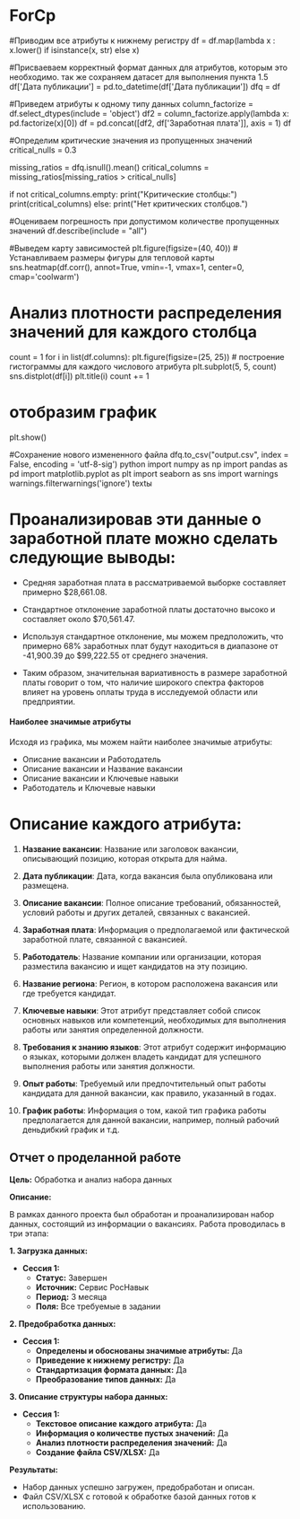 # ForCp
#Приводим все атрибуты к нижнему регистру
df = df.map(lambda x : x.lower() if isinstance(x, str) else x)

#Присваеваем корректный формат данных для атрибутов, которым это необходимо. так же сохраняем датасет для выполнения пункта 1.5
df['Дата публикации'] = pd.to_datetime(df['Дата публикации'])
dfq = df

#Приведем атрибуты к одному типу данных
column_factorize = df.select_dtypes(include = 'object')
df2 = column_factorize.apply(lambda x: pd.factorize(x)[0])
df = pd.concat([df2, df['Заработная плата']], axis = 1)
df

#Определим критические значения из пропущенных значений
critical_nulls = 0.3

missing_ratios = dfq.isnull().mean()
critical_columns = missing_ratios[missing_ratios > critical_nulls]

if not critical_columns.empty:
    print("Критические столбцы:")
    print(critical_columns)
else:
    print("Нет критических столбцов.")
    
   
#Оцениваем погрешность при допустимом количестве пропущенных значений
df.describe(include = "all")

#Выведем карту зависимостей
plt.figure(figsize=(40, 40))  # Устанавливаем размеры фигуры для тепловой карты
sns.heatmap(df.corr(), annot=True, vmin=-1, vmax=1, center=0, cmap='coolwarm')


# Анализ плотности распределения значений для каждого столбца
count = 1 
for i in list(df.columns): 
    plt.figure(figsize=(25, 25))
    # построение гистограммы для каждого числового атрибута
    plt.subplot(5, 5, count) 
    sns.distplot(df[i]) 
    plt.title(i)
    count += 1
# отобразим график
plt.show()

#Сохранение нового измененного файла
dfq.to_csv("output.csv", index = False, encoding = 'utf-8-sig')
python
import numpy as np
import pandas as pd
import matplotlib.pyplot as plt
import seaborn as sns
import warnings 
warnings.filterwarnings('ignore')
textы
# Проанализировав эти данные о заработной плате можно сделать следующие выводы:

- Средняя заработная плата в рассматриваемой выборке составляет примерно $28,661.08.

- Стандартное отклонение заработной платы достаточно высоко и составляет около $70,561.47.

- Используя стандартное отклонение, мы можем предположить, что примерно 68% заработных плат будут находиться в диапазоне от -41,900.39 до $99,222.55 от среднего значения.

- Таким образом, значительная вариативность в размере заработной платы говорит о том, что наличие широкого спектра факторов влияет на уровень оплаты труда в исследуемой области или предприятии.


#### Наиболее значимые атрибуты

Исходя из графика, мы можем найти наиболее значимые 
атрибуты:

- Описание вакансии и Работодатель
- Описание вакансии и Название вакансии
- Описание вакансии и Ключевые навыки
- Работодатель и Ключевые навыки


# Описание каждого атрибута:

1. **Название вакансии**: Название или заголовок вакансии, описывающий позицию, которая открыта для найма.

2. **Дата публикации**: Дата, когда вакансия была опубликована или размещена.

3. **Описание вакансии**: Полное описание требований, обязанностей, условий работы и других деталей, связанных с вакансией.

4. **Заработная плата**: Информация о предполагаемой или фактической заработной плате, связанной с вакансией.

5. **Работодатель**: Название компании или организации, которая разместила вакансию и ищет кандидатов на эту позицию.

6. **Название региона**: Регион, в котором расположена вакансия или где требуется кандидат.

7. **Ключевые навыки**:  Этот атрибут представляет собой список основных навыков или компетенций, необходимых для выполнения работы или занятия определенной должности.

8. **Требования к знанию языков**:  Этот атрибут содержит информацию о языках, которыми должен владеть кандидат для успешного выполнения работы или занятия должности.

9. **Опыт работы**: Требуемый или предпочтительный опыт работы кандидата для данной вакансии, как правило, указанный в годах.

10. **График работы**: Информация о том, какой тип графика работы предполагается для данной вакансии, например, полный рабочий деньдибкий график и т.д.





## Отчет о проделанной работе

**Цель:** Обработка и анализ набора данных

**Описание:**

В рамках данного проекта был обработан и проанализирован набор данных, состоящий из информации о вакансиях. Работа проводилась в три этапа:

**1. Загрузка данных:**

* **Сессия 1:**
    * **Статус:** Завершен
    * **Источник:** Сервис РосНавык
    * **Период:** 3 месяца
    * **Поля:** Все требуемые в задании

**2. Предобработка данных:**

* **Сессия 1:**
    * **Определены и обоснованы значимые атрибуты:** Да
    * **Приведение к нижнему регистру:** Да
    * **Стандартизация формата данных:** Да
    * **Преобразование типов данных:** Да

**3. Описание структуры набора данных:**

* **Сессия 1:**
    * **Текстовое описание каждого атрибута:** Да
    * **Информация о количестве пустых значений:** Да
    * **Анализ плотности распределения значений:** Да
    * **Создание файла CSV/XLSX:** Да

**Результаты:**

* Набор данных успешно загружен, предобработан и описан.
* Файл CSV/XLSX с готовой к обработке базой данных готов к использованию.
